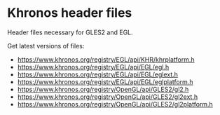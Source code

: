 # Khronos header files

Header files necessary for GLES2 and EGL.

Get latest versions of files:

* https://www.khronos.org/registry/EGL/api/KHR/khrplatform.h
* https://www.khronos.org/registry/EGL/api/EGL/egl.h
* https://www.khronos.org/registry/EGL/api/EGL/eglext.h
* https://www.khronos.org/registry/EGL/api/EGL/eglplatform.h
* https://www.khronos.org/registry/OpenGL/api/GLES2/gl2.h
* https://www.khronos.org/registry/OpenGL/api/GLES2/gl2ext.h
* https://www.khronos.org/registry/OpenGL/api/GLES2/gl2platform.h
